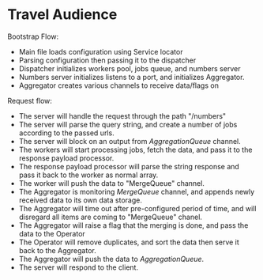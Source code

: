 Travel Audience
===============

Bootstrap Flow:
- Main file loads configuration using Service locator
- Parsing configuration then passing it to the dispatcher
- Dispatcher initializes workers pool, jobs queue, and numbers server
- Numbers server initializes listens to a port, and initializes Aggregator.
- Aggregator creates various channels to receive data/flags on

Request flow:
- The server will handle the request through the path "/numbers"
- The server will parse the query string, and create a number of jobs according to the passed urls.
- The server will block on an output from *AggregationQueue* channel.
- The workers will start processing jobs, fetch the data, and pass it to the response payload processor.
- The response payload processor will parse the string response and pass it back to the worker as normal array.
- The worker will push the data to "MergeQueue" channel.
- The Aggregator is monitoring *MergeQueue* channel, and appends newly received data to its own data storage.
- The Aggregator will time out after pre-configured period of time, and will disregard all items are coming to "MergeQueue" chanel.
- The Aggregator will raise a flag that the merging is done, and pass the data to the Operator
- The Operator will remove duplicates, and sort the data then serve it back to the Aggregator.
- The Aggregator will push the data to *AggregationQueue*.
- The server will respond to the client.